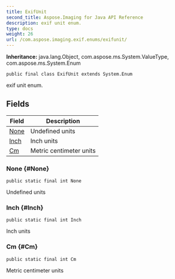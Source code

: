 ```yaml
---
title: ExifUnit
second_title: Aspose.Imaging for Java API Reference
description: exif unit enum.
type: docs
weight: 26
url: /com.aspose.imaging.exif.enums/exifunit/
---
```

**Inheritance:**
java.lang.Object, com.aspose.ms.System.ValueType, com.aspose.ms.System.Enum
```
public final class ExifUnit extends System.Enum
```

exif unit enum.
## Fields

| Field | Description |
| --- | --- |
| [None](#None) | Undefined units |
| [Inch](#Inch) | Inch units |
| [Cm](#Cm) | Metric centimeter units |
### None {#None}
```
public static final int None
```


Undefined units

### Inch {#Inch}
```
public static final int Inch
```


Inch units

### Cm {#Cm}
```
public static final int Cm
```


Metric centimeter units

